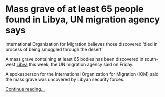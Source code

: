 # Mass grave of at least 65 people found in Libya, UN migration agency says

<p>International Organization for Migration believes those discovered ‘died in process of being smuggled through the desert’</p><p>A mass grave containing at least 65 bodies has been discovered in south-west <a href="https://www.theguardian.com/world/libya">Libya</a> this week, the UN migration agency said on Friday.</p><p>A spokesperson for the International Organization for Migration (IOM) said the mass grave was uncovered by Libyan security forces.</p> <a href="https://www.theguardian.com/world/2024/mar/22/mass-grave-libya-un-migration-agency">Continue reading...</a>